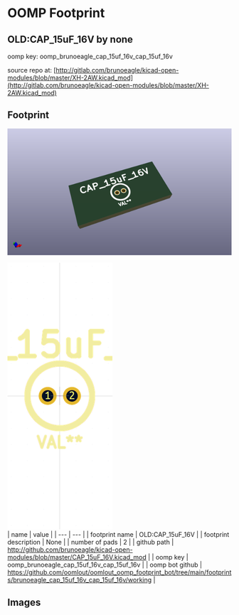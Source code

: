 # OOMP Footprint  
## OLD:CAP_15uF_16V  by none  
  
oomp key: oomp_brunoeagle_cap_15uf_16v_cap_15uf_16v  
  
source repo at: [http://gitlab.com/brunoeagle/kicad-open-modules/blob/master/XH-2AW.kicad_mod](http://gitlab.com/brunoeagle/kicad-open-modules/blob/master/XH-2AW.kicad_mod)  
## Footprint  
  
[![working_kicad_pcb_3d.png](working_kicad_pcb_3d_600.png)](working_kicad_pcb_3d.png)  
  
[![working.png](working_600.png)](working.png)  
| name | value | 
| --- | --- | 
| footprint name | OLD:CAP_15uF_16V | 
| footprint description | None | 
| number of pads | 2 | 
| github path | http://github.com/brunoeagle/kicad-open-modules/blob/master/CAP_15uF_16V.kicad_mod | 
| oomp key | oomp_brunoeagle_cap_15uf_16v_cap_15uf_16v | 
| oomp bot github | https://github.com/oomlout/oomlout_oomp_footprint_bot/tree/main/footprints/brunoeagle_cap_15uf_16v_cap_15uf_16v/working | 
## Images  
